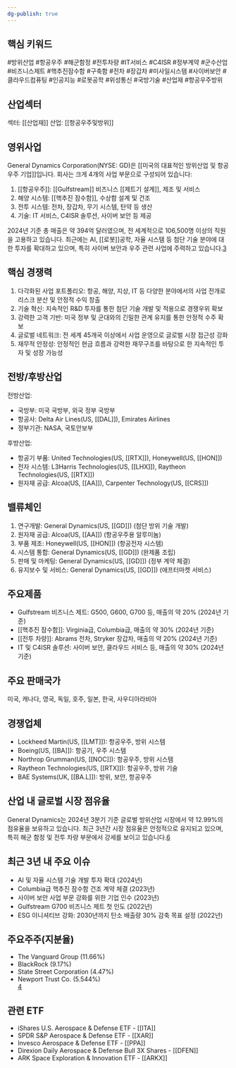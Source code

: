 ```yaml
---
dg-publish: true
---
```

## 핵심 키워드

#방위산업 #항공우주 #해군함정 #전투차량 #IT서비스 #C4ISR #정부계약 #군수산업 #비즈니스제트 #핵추진잠수함 #구축함 #전차 #장갑차 #미사일시스템 #사이버보안 #클라우드컴퓨팅 #인공지능 #로봇공학 #위성통신 #국방기술 #산업재 #항공우주방위 

## 산업섹터

섹터: [[산업재]]
산업: [[항공우주및방위]]

## 영위사업

General Dynamics Corporation(NYSE: GD)은 [[미국의 대표적인 방위산업 및 항공우주 기업]]입니다. 회사는 크게 4개의 사업 부문으로 구성되어 있습니다:

1. [[항공우주]]: [[Gulfstream]] 비즈니스 [[제트기 설계]], 제조 및 서비스
2. 해양 시스템: [[핵추진 잠수함]], 수상함 설계 및 건조
3. 전투 시스템: 전차, 장갑차, 무기 시스템, 탄약 등 생산
4. 기술: IT 서비스, C4ISR 솔루션, 사이버 보안 등 제공

2024년 기준 총 매출은 약 394억 달러였으며, 전 세계적으로 106,500명 이상의 직원을 고용하고 있습니다. 최근에는 AI, [[로봇]]공학, 자율 시스템 등 첨단 기술 분야에 대한 투자를 확대하고 있으며, 특히 사이버 보안과 우주 관련 사업에 주력하고 있습니다.[3](https://markets.ft.com/data/equities/tearsheet/profile?s=GD%3ANYQ)

## 핵심 경쟁력

1. 다각화된 사업 포트폴리오: 항공, 해양, 지상, IT 등 다양한 분야에서의 사업 전개로 리스크 분산 및 안정적 수익 창출
2. 기술 혁신: 지속적인 R&D 투자를 통한 첨단 기술 개발 및 적용으로 경쟁우위 확보
3. 강력한 고객 기반: 미국 정부 및 군대와의 긴밀한 관계 유지를 통한 안정적 수주 확보
4. 글로벌 네트워크: 전 세계 45개국 이상에서 사업 운영으로 글로벌 시장 접근성 강화
5. 재무적 안정성: 안정적인 현금 흐름과 강력한 재무구조를 바탕으로 한 지속적인 투자 및 성장 가능성

## 전방/후방산업

전방산업:

- 국방부: 미국 국방부, 외국 정부 국방부
- 항공사: Delta Air Lines(US, [[DAL]]), Emirates Airlines
- 정부기관: NASA, 국토안보부

후방산업:

- 항공기 부품: United Technologies(US, [[RTX]]), Honeywell(US, [[HON]])
- 전자 시스템: L3Harris Technologies(US, [[LHX]]), Raytheon Technologies(US, [[RTX]])
- 원자재 공급: Alcoa(US, [[AA]]), Carpenter Technology(US, [[CRS]])

## 밸류체인

1. 연구개발: General Dynamics(US, [[GD]]) (첨단 방위 기술 개발)
2. 원자재 공급: Alcoa(US, [[AA]]) (항공우주용 알루미늄)
3. 부품 제조: Honeywell(US, [[HON]]) (항공전자 시스템)
4. 시스템 통합: General Dynamics(US, [[GD]]) (완제품 조립)
5. 판매 및 마케팅: General Dynamics(US, [[GD]]) (정부 계약 체결)
6. 유지보수 및 서비스: General Dynamics(US, [[GD]]) (애프터마켓 서비스)

## 주요제품

- Gulfstream 비즈니스 제트: G500, G600, G700 등, 매출의 약 20% (2024년 기준)
- [[핵추진 잠수함]]: Virginia급, Columbia급, 매출의 약 30% (2024년 기준)
- [[전투 차량]]: Abrams 전차, Stryker 장갑차, 매출의 약 20% (2024년 기준)
- IT 및 C4ISR 솔루션: 사이버 보안, 클라우드 서비스 등, 매출의 약 30% (2024년 기준)  

## 주요 판매국가

미국, 캐나다, 영국, 독일, 호주, 일본, 한국, 사우디아라비아

## 경쟁업체

- Lockheed Martin(US, [[LMT]]): 항공우주, 방위 시스템
- Boeing(US, [[BA]]): 항공기, 우주 시스템
- Northrop Grumman(US, [[NOC]]): 항공우주, 방위 시스템
- Raytheon Technologies(US, [[RTX]]): 항공우주, 방위 기술
- BAE Systems(UK, [[BA.L]]): 방위, 보안, 항공우주

## 산업 내 글로벌 시장 점유율

General Dynamics는 2024년 3분기 기준 글로벌 방위산업 시장에서 약 12.99%의 점유율을 보유하고 있습니다. 최근 3년간 시장 점유율은 안정적으로 유지되고 있으며, 특히 해군 함정 및 전투 차량 부문에서 강세를 보이고 있습니다.[6](https://csimarket.com/stocks/competitionSEG2.php?code=GD)

## 최근 3년 내 주요 이슈

- AI 및 자율 시스템 기술 개발 투자 확대 (2024년)
- Columbia급 핵추진 잠수함 건조 계약 체결 (2023년)
- 사이버 보안 사업 부문 강화를 위한 기업 인수 (2023년)
- Gulfstream G700 비즈니스 제트 첫 인도 (2022년)
- ESG 이니셔티브 강화: 2030년까지 탄소 배출량 30% 감축 목표 설정 (2022년)

## 주요주주(지분율)

- The Vanguard Group (11.66%)
- BlackRock (9.17%)
- State Street Corporation (4.47%)
- Newport Trust Co. (5.544%)  
    [4](https://markets.businessinsider.com/stocks/gd-stock)

## 관련 ETF

- iShares U.S. Aerospace & Defense ETF - [[ITA]]
- SPDR S&P Aerospace & Defense ETF - [[XAR]]
- Invesco Aerospace & Defense ETF - [[PPA]]
- Direxion Daily Aerospace & Defense Bull 3X Shares - [[DFEN]]
- ARK Space Exploration & Innovation ETF - [[ARKX]]